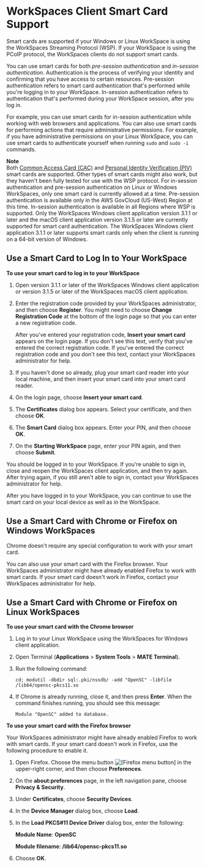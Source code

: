 # WorkSpaces Client Smart Card Support<a name="smart_card_support"></a>

Smart cards are supported if your Windows or Linux WorkSpace is using the WorkSpaces Streaming Protocol \(WSP\)\. If your WorkSpace is using the PCoIP protocol, the WorkSpaces clients do not support smart cards\. 

You can use smart cards for both *pre\-session authentication* and *in\-session authentication*\. Authentication is the process of verifying your identity and confirming that you have access to certain resources\. Pre\-session authentication refers to smart card authentication that's performed while you're logging in to your WorkSpace\. In\-session authentication refers to authentication that's performed during your WorkSpace session, after you log in\. 

For example, you can use smart cards for in\-session authentication while working with web browsers and applications\. You can also use smart cards for performing actions that require administrative permissions\. For example, if you have administrative permissions on your Linux WorkSpace, you can use smart cards to authenticate yourself when running `sudo` and `sudo -i` commands\.

**Note**  
Both [Common Access Card \(CAC\)](https://www.cac.mil/Common-Access-Card) and [Personal Identity Verification \(PIV\)](https://piv.idmanagement.gov/) smart cards are supported\. Other types of smart cards might also work, but they haven't been fully tested for use with the WSP protocol\.
For in\-session authentication and pre\-session authentication on Linux or Windows WorkSpaces, only one smart card is currently allowed at a time\.
Pre\-session authentication is available only in the AWS GovCloud \(US\-West\) Region at this time\. In\-session authentication is available in all Regions where WSP is supported\.
Only the WorkSpaces Windows client application version 3\.1\.1 or later and the macOS client application version 3\.1\.5 or later are currently supported for smart card authentication\.
The WorkSpaces Windows client application 3\.1\.1 or later supports smart cards only when the client is running on a 64\-bit version of Windows\.

## Use a Smart Card to Log In to Your WorkSpace<a name="smart-card-login"></a>

**To use your smart card to log in to your WorkSpace**

1. Open version 3\.1\.1 or later of the WorkSpaces Windows client application or version 3\.1\.5 or later of the WorkSpaces macOS client application\.

1. Enter the registration code provided by your WorkSpaces administrator, and then choose **Register**\. You might need to choose **Change Registration Code** at the bottom of the login page so that you can enter a new registration code\.

   After you've entered your registration code, **Insert your smart card** appears on the login page\. If you don't see this text, verify that you've entered the correct registration code\. If you've entered the correct registration code and you don't see this text, contact your WorkSpaces administrator for help\.

1. If you haven't done so already, plug your smart card reader into your local machine, and then insert your smart card into your smart card reader\.

1. On the login page, choose **Insert your smart card**\.

1. The **Certificates** dialog box appears\. Select your certificate, and then choose **OK**\.

1. The **Smart Card** dialog box appears\. Enter your PIN, and then choose **OK**\.

1. On the **Starting WorkSpace** page, enter your PIN again, and then choose **Submit**\.

You should be logged in to your WorkSpace\. If you're unable to sign in, close and reopen the WorkSpaces client application, and then try again\. After trying again, if you still aren't able to sign in, contact your WorkSpaces administrator for help\.

After you have logged in to your WorkSpace, you can continue to use the smart card on your local device as well as in the WorkSpace\.

## Use a Smart Card with Chrome or Firefox on Windows WorkSpaces<a name="smart-card-windows-browsers"></a>

Chrome doesn't require any special configuration to work with your smart card\.

You can also use your smart card with the Firefox browser\. Your WorkSpaces administrator might have already enabled Firefox to work with smart cards\. If your smart card doesn't work in Firefox, contact your WorkSpaces administrator for help\.

## Use a Smart Card with Chrome or Firefox on Linux WorkSpaces<a name="smart-card-linux-browsers"></a>

**To use your smart card with the Chrome browser**

1. Log in to your Linux WorkSpace using the WorkSpaces for Windows client application\. 

1. Open Terminal \(**Applications** > **System Tools** > **MATE Terminal**\)\.

1. Run the following command:

   ```
   cd; modutil -dbdir sql:.pki/nssdb/ -add "OpenSC" -libfile /lib64/opensc-pkcs11.so
   ```

1. If Chrome is already running, close it, and then press **Enter**\. When the command finishes running, you should see this message: 

   `Module "OpenSC" added to database.`

**To use your smart card with the Firefox browser**

Your WorkSpaces administrator might have already enabled Firefox to work with smart cards\. If your smart card doesn't work in Firefox, use the following procedure to enable it\.

1. Open Firefox\. Choose the menu button ![\[Firefox menu button\]](http://docs.aws.amazon.com/workspaces/latest/userguide/images/firefox-menu-button.png) in the upper\-right corner, and then choose **Preferences**\. 

1. On the **about:preferences** page, in the left navigation pane, choose **Privacy & Security**\.

1. Under **Certificates**, choose **Security Devices**\.

1. In the **Device Manager** dialog box, choose **Load**\. 

1. In the **Load PKCS\#11 Device Driver** dialog box, enter the following:

   **Module Name**: **OpenSC**

   **Module filename**: **/lib64/opensc\-pkcs11\.so**

1. Choose **OK**\. 